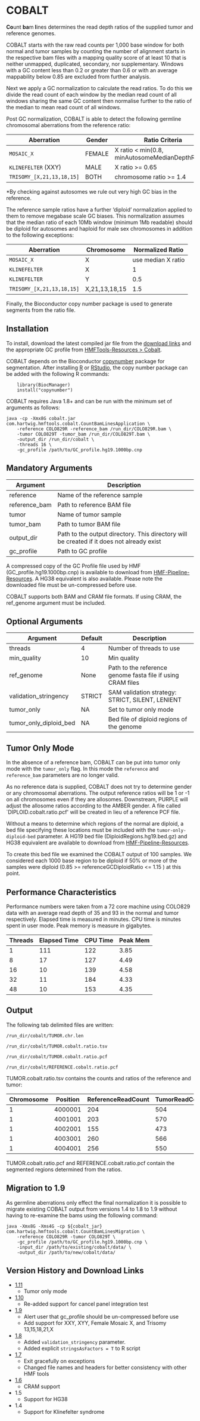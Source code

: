 # COBALT

**Co**unt **ba**m **l**ines determines the read depth ratios of the supplied tumor and reference genomes. 

COBALT starts with the raw read counts per 1,000 base window for both normal and tumor samples by counting the number of alignment starts 
in the respective bam files with a mapping quality score of at least 10 that is neither unmapped, duplicated, secondary, nor supplementary. 
Windows with a GC content less than 0.2 or greater than 0.6 or with an average mappability below 0.85 are excluded from further analysis.

Next we apply a GC normalization to calculate the read ratios. 
To do this we divide the read count of each window by the median read count of all windows sharing the same GC content then normalise further to the 
ratio of the median to mean read count of all windows. 

Post GC normalization, COBALT is able to detect the following germline chromosomal aberrations from the reference ratio:

Aberration | Gender | Ratio Criteria
---|---|---
`MOSAIC_X` | FEMALE| X ratio < min(0.8, minAutosomeMedianDepthRatio*)
`KLINEFELTER` (XXY) | MALE | X ratio >= 0.65
`TRISOMY_[X,21,13,18,15]` | BOTH | chromosome ratio >= 1.4

*By checking against autosomes we rule out very high GC bias in the reference.  

The reference sample ratios have a further ‘diploid’ normalization applied to them to remove megabase scale GC biases. 
This normalization assumes that the median ratio of each 10Mb window (minimum 1Mb readable) should be diploid for autosomes and haploid for 
male sex chromosomes in addition to the following exceptions:

Aberration | Chromosome | Normalized Ratio
---|---|---
`MOSAIC_X` | X | use median X ratio
`KLINEFELTER` | X | 1
`KLINEFELTER` | Y | 0.5
`TRISOMY_[X,21,13,18,15]` | X,21,13,18,15 | 1.5

Finally, the Bioconductor copy number package is used to generate segments from the ratio file.

## Installation

To install, download the latest compiled jar file from the [download links](#version-history-and-download-links) and the appropriate GC profile from [HMFTools-Resources > Cobalt](https://resources.hartwigmedicalfoundation.nl/).

COBALT depends on the Bioconductor [copynumber](http://bioconductor.org/packages/release/bioc/html/copynumber.html) package for segmentation.
After installing [R](https://www.r-project.org/) or [RStudio](https://rstudio.com/), the copy number package can be added with the following R commands:
```
    library(BiocManager)
    install("copynumber")
```

COBALT requires Java 1.8+ and can be run with the minimum set of arguments as follows:

```
java -cp -Xmx8G cobalt.jar com.hartwig.hmftools.cobalt.CountBamLinesApplication \
    -reference COLO829R -reference_bam /run_dir/COLO829R.bam \ 
    -tumor COLO829T -tumor_bam /run_dir/COLO829T.bam \ 
    -output_dir /run_dir/cobalt \ 
    -threads 16 \ 
    -gc_profile /path/to/GC_profile.hg19.1000bp.cnp
```

## Mandatory Arguments

Argument  | Description
---|---
reference | Name of the reference sample
reference_bam | Path to reference BAM file
tumor | Name of tumor sample
tumor_bam | Path to tumor BAM file
output_dir | Path to the output directory. This directory will be created if it does not already exist
gc_profile | Path to GC profile 

A compressed copy of the GC Profile file used by HMF (GC_profile.hg19.1000bp.cnp) is available to download from [HMF-Pipeline-Resources](https://resources.hartwigmedicalfoundation.nl). 
A HG38 equivalent is also available. Please note the downloaded file must be un-compressed before use. 

COBALT supports both BAM and CRAM file formats. If using CRAM, the ref_genome argument must be included.

## Optional Arguments

Argument | Default | Description 
---|---|---
threads | 4 | Number of threads to use
min_quality | 10 | Min quality
ref_genome | None | Path to the reference genome fasta file if using CRAM files
validation_stringency | STRICT | SAM validation strategy: STRICT, SILENT, LENIENT
tumor_only | NA | Set to tumor only mode
tumor_only_diploid_bed | NA | Bed file of diploid regions of the genome

## Tumor Only Mode
In the absence of a reference bam, COBALT can be put into tumor only mode with the `tumor_only` flag. 
In this mode the `reference` and `reference_bam` parameters are no longer valid.

As no reference data is supplied, COBALT does not try to determine gender or any chromosomal aberrations. 
The output reference ratios will be 1 or -1 on all chromosomes even if they are allosomes. 
Downstream, PURPLE will adjust the allosome ratios according to the AMBER gender. 
A file called `DIPLOID.cobalt.ratio.pcf' will be created in lieu of a reference PCF file.

Without a means to determine which regions of the normal are diploid, a bed file specifying these locations must be included with the `tumor-only-diploid-bed` parameter. 
A HG19 bed file (DiploidRegions.hg19.bed.gz) and HG38 equivalent are available to download from [HMF-Pipeline-Resources](https://resources.hartwigmedicalfoundation.nl).

To create this bed file we examined the COBALT output of 100 samples. 
We considered each 1000 base region to be diploid if 50% or more of the samples were diploid (0.85 >= referenceGCDiploidRatio <= 1.15 ) at this point. 

## Performance Characteristics
Performance numbers were taken from a 72 core machine using COLO829 data with an average read depth of 35 and 93 in the normal and tumor respectively. 
Elapsed time is measured in minutes. 
CPU time is minutes spent in user mode. 
Peak memory is measure in gigabytes.


Threads | Elapsed Time| CPU Time | Peak Mem
---|---|---|---
1 | 111 | 122 | 3.85
8 | 17 | 127 | 4.49
16 | 10 | 139 | 4.58 
32 | 11 | 184 | 4.33
48 | 10 | 153 | 4.35


## Output
The following tab delimited files are written:

`/run_dir/cobalt/TUMOR.chr.len`

`/run_dir/cobalt/TUMOR.cobalt.ratio.tsv`

`/run_dir/cobalt/TUMOR.cobalt.ratio.pcf`

`/run_dir/cobalt/REFERENCE.cobalt.ratio.pcf`

TUMOR.cobalt.ratio.tsv contains the counts and ratios of the reference and tumor:

Chromosome | Position | ReferenceReadCount | TumorReadCount | ReferenceGCRatio | TumorGCRatio | ReferenceGCDiploidRatio
---|---|---|---|---|---|---
1|4000001|204|504|0.8803|0.855|0.8982
1|4001001|203|570|0.8429|0.9149|0.86
1|4002001|155|473|0.6463|0.7654|0.6594
1|4003001|260|566|1.098|0.9328|1.1203
1|4004001|256|550|1.1144|0.9428|1.1371

TUMOR.cobalt.ratio.pcf and REFERENCE.cobalt.ratio.pcf contain the segmented regions determined from the ratios.

## Migration to 1.9

As germline aberrations only effect the final normalization it is possible to migrate existing COBALT output from versions 1.4 to 1.8 to 1.9 without having to re-examine the bams using the following command:

```
java -Xmx8G -Xms4G -cp ${cobalt_jar} com.hartwig.hmftools.cobalt.CountBamLinesMigration \
    -reference COLO829R -tumor COLO829T \
    -gc_profile /path/to/GC_profile.hg19.1000bp.cnp \
    -input_dir /path/to/existing/cobalt/data/ \
    -output_dir /path/to/new/cobalt/data/ 
```

## Version History and Download Links
- [1.11](https://github.com/hartwigmedical/hmftools/releases/tag/cobalt-v1.11)
  - Tumor only mode
- [1.10](https://github.com/hartwigmedical/hmftools/releases/tag/cobalt-v1.10)
  - Re-added support for cancel panel integration test 
- [1.9](https://github.com/hartwigmedical/hmftools/releases/tag/cobalt-v1.9)
  - Alert user that gc_profile should be un-compressed before use
  - Add support for XXY, XYY, Female Mosaic X, and Trisomy 13,15,18,21,X
- [1.8](https://github.com/hartwigmedical/hmftools/releases/tag/cobalt-v1.8)
  - Added `validation_stringency` parameter.
  - Added explicit `stringsAsFactors = T` to R script
- [1.7](https://github.com/hartwigmedical/hmftools/releases/tag/cobalt-v1.7)
  - Exit gracefully on exceptions
  - Changed file names and headers for better consistency with other HMF tools
- [1.6](https://github.com/hartwigmedical/hmftools/releases/tag/cobalt-v1.6)
  - CRAM support
- 1.5
  - Support for HG38
- 1.4
  - Support for Klinefelter syndrome